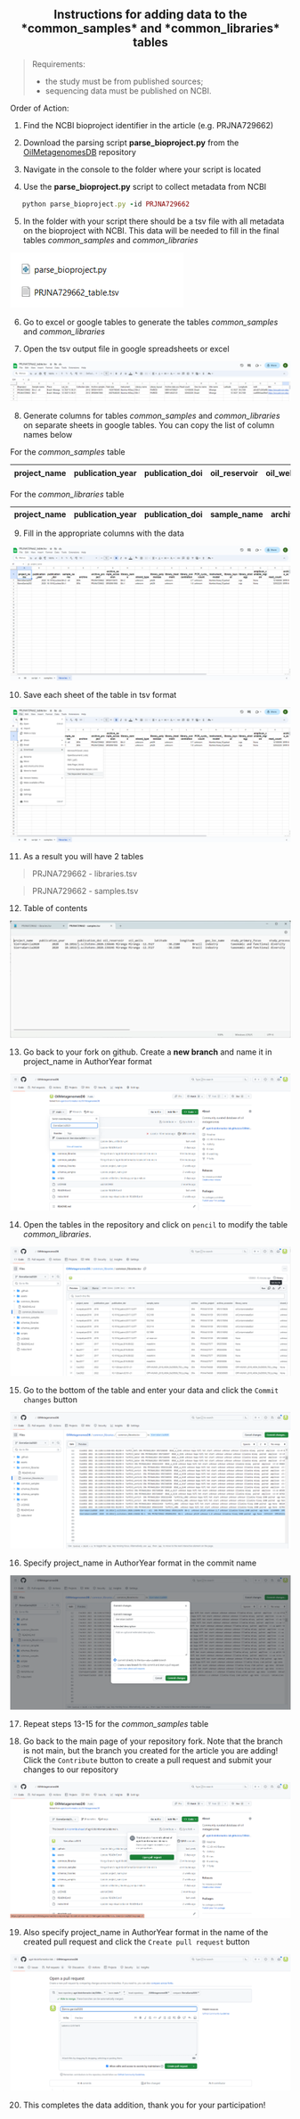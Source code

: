 <h2 align="center">Instructions for adding data to the *common_samples* and *common_libraries* tables</h2> 

> Requirements:
> - the study must be from published sources;
> - sequencing data must be published on NCBI.

Order of Action:
1) Find the NCBI bioproject identifier in the article (e.g. PRJNA729662)

2) Download the parsing script **parse_bioproject.py** from the [OilMetagenomesDB](https://github.com/agni-bioinformatics-lab/OilMetagenomesDB) repository

3) Navigate in the console to the folder where your script is located

4) Use the **parse_bioproject.py** script to collect metadata from NCBI
```ruby
   python parse_bioproject.py -id PRJNA729662
```
5) In the folder with your script there should be a tsv file with all metadata on the bioproject with NCBI. This data will be needed to fill in the final tables *common_samples* and *common_libraries*

![Image alt](https://github.com/Gevika/map_metagenome/raw/main/images/instructions/metadata.png)

6) Go to excel or google tables to generate the tables *common_samples* and *common_libraries*

7) Open the tsv output file in google spreadsheets or excel

![Image alt](https://github.com/Gevika/map_metagenome/raw/main/images/instructions/google.png)

8) Generate columns for tables *common_samples* and *common_libraries* on separate sheets in google tables. You can copy the list of column names below

For the *common_samples* table

project_name | publication_year | publication_doi |oil_reservoir | oil_wells | latitude | longitude | geo_loc_name | study_primary_focus | study_process | depth |temp | pH | salinity | API | NO3<sup>-</sup>| PO<sub>4</sub><sup>3-</sup> | SO<sub>4</sub><sup>2-</sup>  | Ca<sup>2+</sup> | Mg<sup>2+</sup> | Na<sup>+</sup> | К<sup>+</sup> | Cl<sup>-</sup> | HCO<sub>3</sub><sup>-</sup> | Acetate | sample_name |feature | material | collection_date | archive | archive_project | archive_accession
---|---|---|---|---|---|---|---|---|---|---|---|---|---|---|---|---|---|---|---|---|---|---|---|---|---|---|---|---|---|---|---

For the *common_libraries* table

project_name | publication_year | publication_doi | sample_name | archive | archive_project | archive_sample_accession | library_name | strand_type | library_polymerase | library_treatment | library_concentration | PCR_cycle_count | instrument_model | library_layout | library_strategy  | amplicon_variable_region | read_count | archive_data_accession | download_links | download_md5s | download_sizes
---|---|---|---|---|---|---|---|---|---|---|---|---|---|---|---|---|---|---|---|---|---

9) Fill in the appropriate columns with the data

![Image alt](https://github.com/Gevika/map_metagenome/raw/main/images/instructions/google2.png)

10) Save each sheet of the table in tsv format

![Image alt](https://github.com/Gevika/map_metagenome/raw/main/images/instructions/spreadsheet_saving.png)

11) As a result you will have 2 tables
> PRJNA729662 - libraries.tsv

> PRJNA729662 - samples.tsv

12) Table of contents 

![Image alt](https://github.com/Gevika/map_metagenome/raw/main/images/instructions/examples.png)

13) Go back to your fork on github. Create a **new branch** and name it in project_name in AuthorYear format

![Image alt](https://github.com/Gevika/map_metagenome/raw/main/images/instructions/new_branch.png)

14) Open the tables in the repository and click on `pencil` to modify the table *common_libraries*.

![Image alt](https://github.com/Gevika/map_metagenome/raw/main/images/instructions/git1.png)

15) Go to the bottom of the table and enter your data and click the `Commit changes` button

![Image alt](https://github.com/Gevika/map_metagenome/raw/main/images/instructions/add_libraries.png)

16) Specify project_name in AuthorYear format in the commit name

![Image alt](https://github.com/Gevika/map_metagenome/raw/main/images/instructions/SierraGarcia2020.png)

17) Repeat steps 13-15 for the *common_samples* table

18) Go back to the main page of your repository fork. Note that the branch is not main, but the branch you created for the article you are adding! Click the `Contribute` button to create a pull request and submit your changes to our repository

![Image alt](https://github.com/Gevika/map_metagenome/raw/main/images/instructions/open_PR.png)

19) Also specify project_name in AuthorYear format in the name of the created pull request and click the `Create pull request` button

![Image alt](https://github.com/Gevika/map_metagenome/raw/main/images/instructions/create_PR.png)

20) This completes the data addition, thank you for your participation!